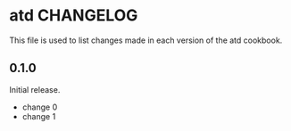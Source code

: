 # atd CHANGELOG

This file is used to list changes made in each version of the atd cookbook.

## 0.1.0

Initial release.

- change 0
- change 1
